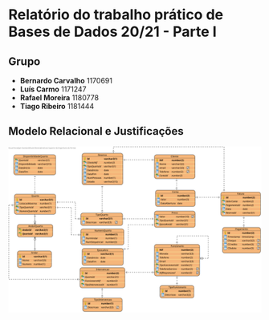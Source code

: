 # Relatório do trabalho prático de Bases de Dados 20/21 - Parte I

## Grupo
- **Bernardo Carvalho** 1170691  
- **Luís Carmo** 1171247  
- **Rafael Moreira** 1180778  
- **Tiago Ribeiro** 1181444  

## Modelo Relacional e Justificações

![MR](ModeloRelacional.svg)


